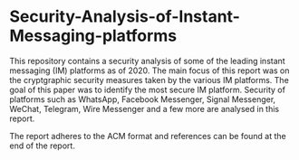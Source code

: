 # Security-Analysis-of-Instant-Messaging-platforms
This repository contains a security analysis of some of the leading instant messaging (IM) platforms as of 2020. The main focus of this report was on the cryptgraphic security measures taken by the various IM platforms. The goal of this paper was to identify the most secure IM platform. Security of platforms such as WhatsApp, Facebook Messenger, Signal Messenger, WeChat, Telegram, Wire Messenger and a few more are analysed in this report.

The report adheres to the ACM format and references can be found at the end of the report.
